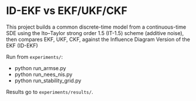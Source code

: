 
ID-EKF vs EKF/UKF/CKF
======================================================================

This project builds a common discrete-time model from a continuous-time SDE using the
Ito–Taylor strong order 1.5 (IT-1.5) scheme (additive noise), then compares EKF, UKF, CKF,
against the Influence Diagram Version of the EKF (ID-EKF)

Run from `experiments/`:
- python run_armse.py
- python run_nees_nis.py
- python run_stability_grid.py

Results go to `experiments/results/`.
